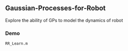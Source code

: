 ## Gaussian-Processes-for-Robot
Explore the ability of GPs to model the dynamics of robot
### Demo
```
RR_Learn.m
```
